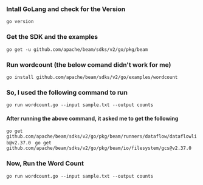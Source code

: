 
### Intall GoLang and check for the Version
`go version`

### Get the SDK and the examples
`go get -u github.com/apache/beam/sdks/v2/go/pkg/beam`

### Run wordcount (the below comand didn't work for me)
`go install github.com/apache/beam/sdks/v2/go/examples/wordcount`

###  So, I used the following command to run
 `go run wordcount.go --input sample.txt --output counts`

 #### After running the above command, it asked me to get the following 
 `go get github.com/apache/beam/sdks/v2/go/pkg/beam/runners/dataflow/dataflowlib@v2.37.0`
 ` go get github.com/apache/beam/sdks/v2/go/pkg/beam/io/filesystem/gcs@v2.37.0`

 ###  Now, Run the Word Count 
 `go run wordcount.go --input sample.txt --output counts`
